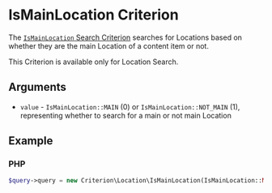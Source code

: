 # IsMainLocation Criterion

The [`IsMainLocation` Search Criterion](../../api/php_api/php_api_reference/classes/Ibexa-Contracts-Core-Repository-Values-Content-Query-Criterion-LanguageCode.html)
searches for Locations based on whether they are the main Location of a content item or not.

This Criterion is available only for Location Search.

## Arguments

- `value` - `IsMainLocation::MAIN` (0) or `IsMainLocation::NOT_MAIN` (1),
representing whether to search for a main or not main Location

## Example

### PHP

``` php
$query->query = new Criterion\Location\IsMainLocation(IsMainLocation::MAIN);
```

